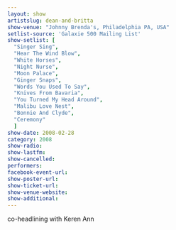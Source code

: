 ```yaml
---
layout: show
artistslug: dean-and-britta
show-venue: "Johnny Brenda's, Philadelphia PA, USA"
setlist-source: 'Galaxie 500 Mailing List'
show-setlist: [
  "Singer Sing",
  "Hear The Wind Blow",
  "White Horses",
  "Night Nurse",
  "Moon Palace",
  "Ginger Snaps",
  "Words You Used To Say",
  "Knives From Bavaria",
  "You Turned My Head Around",
  "Malibu Love Nest",
  "Bonnie And Clyde",
  "Ceremony"
  ]
show-date: 2008-02-28
category: 2008
show-radio: 
show-lastfm: 
show-cancelled: 
performers: 
facebook-event-url: 
show-poster-url: 
show-ticket-url: 
show-venue-website: 
show-additional: 
---
```


co-headlining with Keren Ann